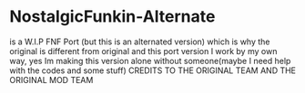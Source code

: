 # NostalgicFunkin-Alternate
is a W.I.P FNF Port (but this is an alternated version) which is why the original is different from original and this port version I work by my own way, yes Im making this version alone without someone(maybe I need help with the codes and some stuff)
CREDITS TO THE ORIGINAL TEAM AND THE ORIGINAL MOD TEAM
